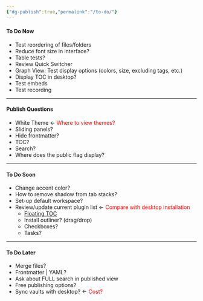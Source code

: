 ```yaml
---
{"dg-publish":true,"permalink":"/to-do/"}
---
```


#### To Do Now
- Test reordering of files/folders
- Reduce font size in interface?
- Table tests?
- Review Quick Switcher
- Graph View: Test display options (colors, size, excluding tags, etc.)
- Display TOC in desktop?
- Test embeds
- Test recording

---

#### Publish Questions
- White Theme <- <font color="#ff0000">Where to view themes?</font>
- Sliding panels?
- Hide frontmatter?
- TOC?
- Search?
- Where does the public flag display?

---

#### To Do Soon
- Change accent color?
- How to remove shadow from tab stacks?
- Set-up default workspace?
- Review/update current plugin list <- <font color="#ff0000">Compare with desktop installation</font>
	- [Floating TOC]()
	- Install outliner? (drag/drop)
	- Checkboxes?
	- Tasks?

---

#### To Do Later
- Merge files?
- Frontmatter | YAML?
- Ask about FULL search in published view
- Free publishing options?
- Sync vaults with desktop? <- <font color="#ff0000">Cost?</font>

